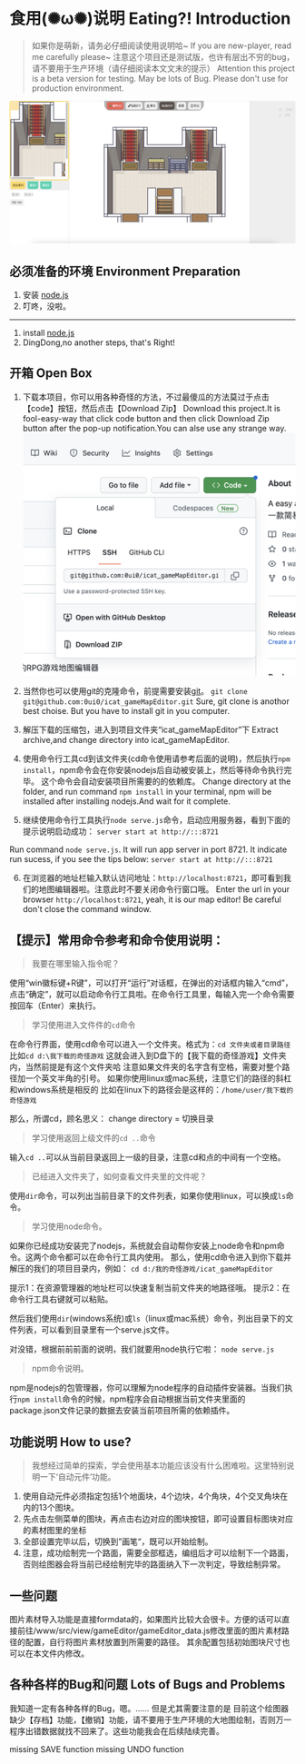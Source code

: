 # 食用(✺ω✺)说明 Eating?! Introduction

> 如果你是萌新，请务必仔细阅读使用说明哈~
If you are new-player, read me carefully please~
注意这个项目还是测试版，也许有层出不穷的bug，请不要用于生产环境（请仔细阅读本文文末的提示）
Attention this project is a beta version for testing. May be lots of Bug. Please don't use for production environment.

![预览图](./preview.png)

## 必须准备的环境 Environment Preparation

1. 安装 [node.js](https://nodejs.org/en/)
2. 叮咚，没啦。

---

1. install [node.js](https://nodejs.org/en/)
2. DingDong,no another steps, that's Right!

## 开箱 Open Box

1. 下载本项目，你可以用各种奇怪的方法，不过最傻瓜的方法莫过于点击【code】按钮，然后点击【Download Zip】
Download this project.It is fool-easy-way that click code button and then click Download Zip button after the pop-up notification.You can alse use any strange way.
![预览图](./img_01.png)

2. 当然你也可以使用git的克隆命令，前提需要安装[git](https://git-scm.com/)。
`git clone git@github.com:0ui0/icat_gameMapEditor.git`
Sure, git clone is anothor best choise. But you have to install git in you computer.

3. 解压下载的压缩包，进入到项目文件夹“icat_gameMapEditor”下
Extract archive,and change directory into icat_gameMapEditor.

4. 使用命令行工具cd到该文件夹(cd命令使用请参考后面的说明)，然后执行`npm install`，npm命令会在你安装nodejs后自动被安装上，然后等待命令执行完毕。
这个命令会自动安装项目所需要的的依赖库。
Change directory at the folder, and run command `npm install` in your terminal, npm will be installed after installing nodejs.And wait for it complete.

5. 继续使用命令行工具执行`node serve.js`命令，启动应用服务器，看到下面的提示说明启动成功：
`server start at http://:::8721`

Run command `node serve.js`.
It will run app server in port 8721. 
It indicate run sucess, if you see the tips below:
`server start at http://:::8721`

6. 在浏览器的地址栏输入默认访问地址：`http://localhost:8721`，即可看到我们的地图编辑器啦。注意此时不要关闭命令行窗口哦。
Enter the url in your browser `http://localhost:8721`, yeah, it is our map editor! Be careful don't close the command window.

## 【提示】常用命令参考和命令使用说明：

> 我要在哪里输入指令呢？

使用“win徽标键+R键”，可以打开“运行”对话框，在弹出的对话框内输入“cmd”，点击“确定”，就可以启动命令行工具啦。在命令行工具里，每输入完一个命令需要按回车（Enter）来执行。

> 学习使用进入文件件的`cd`命令

在命令行界面，使用cd命令可以进入一个文件夹。格式为：`cd 文件夹或者目录路径`
比如`cd d:\我下载的奇怪游戏`
这就会进入到D盘下的【我下载的奇怪游戏】文件夹内，当然前提是有这个文件夹哈
注意如果文件夹的名字含有空格，需要对整个路径加一个英文半角的引号。
如果你使用linux或mac系统，注意它们的路径的斜杠和windows系统是相反的
比如在linux下的路径会是这样的：`/home/user/我下载的奇怪游戏`

那么，所谓cd，顾名思义：
change directory = 切换目录

> 学习使用返回上级文件的`cd ..`命令

输入`cd ..`可以从当前目录返回上一级的目录，注意cd和点的中间有一个空格。

> 已经进入文件夹了，如何查看文件夹里的文件呢？

使用`dir`命令，可以列出当前目录下的文件列表，如果你使用linux，可以换成`ls`命令。

> 学习使用node命令。

如果你已经成功安装完了nodejs，系统就会自动帮你安装上node命令和npm命令。这两个命令都可以在命令行工具内使用。
那么，使用cd命令进入到你下载并解压的我们的项目目录内，例如：
`cd d:/我的奇怪游戏/icat_gameMapEditor`

提示1：在资源管理器的地址栏可以快速复制当前文件夹的地路径哦。
提示2：在命令行工具右键就可以粘贴。

然后我们使用`dir`(windows系统)或`ls`（linux或mac系统）命令，列出目录下的文件列表，可以看到目录里有一个serve.js文件。

对没错，根据前前前面的说明，我们就要用node执行它啦：
`node serve.js`

> npm命令说明。

npm是nodejs的包管理器，你可以理解为node程序的自动插件安装器。当我们执行`npm install`命令的时候，npm程序会自动根据当前文件夹里面的package.json文件记录的数据去安装当前项目所需的依赖插件。

## 功能说明 How to use?

> 我想经过简单的探索，学会使用基本功能应该没有什么困难啦。这里特别说明一下‘自动元件’功能。

1. 使用自动元件必须指定包括1个地面块，4个边块，4个角块，4个交叉角块在内的13个图块。
2. 先点击左侧菜单的图块，再点击右边对应的图块按钮，即可设置目标图块对应的素材图里的坐标
3. 全部设置完毕以后，切换到”画笔“，既可以开始绘制。
4. 注意，成功绘制完一个路面，需要全部框选，编组后才可以绘制下一个路面，否则绘图器会将当前已经绘制完毕的路面纳入下一次判定，导致绘制异常。

## 一些问题
图片素材导入功能是直接formdata的，如果图片比较大会很卡。方便的话可以直接前往/www/src/view/gameEditor/gameEditor_data.js修改里面的图片素材路径的配置，自行将图片素材放置到所需要的路径。
其余配置包括初始图块尺寸也可以在本文件内修改。

## 各种各样的Bug和问题 Lots of Bugs and Problems

我知道一定有各种各样的Bug，嗯。……
但是尤其需要注意的是
目前这个绘图器缺少【存档】功能，【撤销】功能，请不要用于生产环境的大地图绘制，否则万一程序出错数据就找不回来了。这些功能我会在后续陆续完善。

missing SAVE function
missing UNDO function







